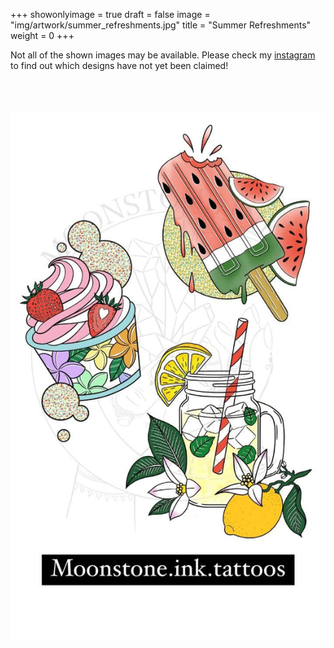 +++
showonlyimage = true
draft = false
image = "img/artwork/summer_refreshments.jpg"
title = "Summer Refreshments"
weight = 0
+++

Not all of the shown images may be available. Please check my [instagram](https://www.instagram.com/moonstone.ink.tattoos)
to find out which designs have not yet been claimed!

![image](/img/artwork/summer_refreshments.jpg)
